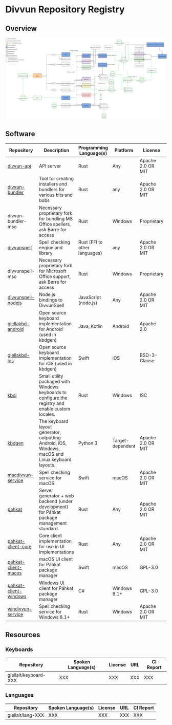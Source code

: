 # Divvun Repository Registry

## Overview

[![Overview](overview.svg)](https://raw.githack.com/divvun/registry/master/overview.svg)

## Software

| Repository | Description | Programming Language(s) | Platform | License | &nbsp;CI&nbsp;Report&nbsp; |
| ---------- | ----------- | ----------------------- | -------- | ------- | --------- |
| [divvun-api](https://github.com/divvun/divvun-api) | API server | Rust | Any | Apache 2.0 OR MIT | |
| [divvun-bundler](https://github.com/divvun/divvun-bundler) | Tool for creating installers and bundlers for various bits and bobs | Rust | any | Apache 2.0 OR MIT | |
| divvun-bundler-mso | Necessary proprietary fork for bundling MS Office spellers, ask Børre for access | Rust | Windows | Proprietary |
| [divvunspell](https://github.com/divvun/divvunspell) | Spell checking engine and library | Rust (FFI to other languages) | any | Apache 2.0 OR MIT | [![Build Status](https://travis-ci.org/divvun/divvunspell.svg?branch=master)](https://travis-ci.org/divvun/divvunspell) |
| divvunspell-mso | Necessary proprietary fork for Microsoft Office support, ask Børre for access | Rust | Windows | Proprietary | |
| [divvunspell-nodejs](https://github.com/divvun/divvunspell-nodejs) | Node.js bindings to DivvunSpell | JavaScript (node.js) | Any | Apache 2.0 OR MIT | |
| [giellakbd-android](https://github.com/divvun/divvunkbd-android) | Open source keyboard implementation for Android (used in kbdgen) | Java, Kotlin | Android | Apache 2.0 | |
| [giellakbd-ios](https://github.com/divvun/divvunkbd-ios) | Open source keyboard implementation for iOS (used in kbdgen) | Swift | iOS | BSD-3-Clause | |
| [kbdi](https://github.com/divvun/kbdi) | Small utility packaged with Windows keyboards to configure the registry and enable custom locales. | Rust | Windows | ISC | |
| [kbdgen](https://github.com/divvun/kbdgen) | The keyboard layout generator, outputting Android, iOS, Windows, macOS and Linux keyboard layouts. | Python 3 | Target-dependent  | Apache 2.0 OR MIT | |
| [macdivvun-service](https://github.com/divvun/macdivvun-service) | Spell checking service for macOS | Swift | macOS | Apache 2.0 OR MIT | [![Build Status](https://dev.azure.com/divvun/divvun-service/_apis/build/status/divvun.macdivvun-service?branchName=master)](https://dev.azure.com/divvun/divvun-service/_build/latest?definitionId=4&branchName=master) |
| [pahkat](https://github.com/divvun/pahkat) | Server generator + web backend (under development) for Páhkat package management standard. | Rust | Any | Apache 2.0 OR MIT | |
| [pahkat-client-core](https://github.com/divvun/pahkat-client-core) | Core client implementation, for use in UI implementations | Rust | Any | Apache 2.0 OR MIT | |
| [pahkat-client-macos](https://github.com/divvun/pahkat-client-macos) | macOS UI client for Páhkat package manager | Swift | macOS | GPL-3.0 | |
| [pahkat-client-windows](https://github.com/divvun/pahkat-client-windows) | Windows UI client for Páhkat package manager | C# | Windows 8.1+ | GPL-3.0 | |
| [windivvun-service](https://github.com/divvun/windivvun-service) | Spell checking service for Windows 8.1+ | Rust | Windows | Apache 2.0 OR MIT | |

## Resources

### Keyboards

| Repository | Spoken Language(s) | License | URL | CI Report |
| ---------- | ------------------ | ------- | --- | --------- |
| giellalt/keyboard-XXX | XXX | XXX | XXX | XXX |

### Languages

| Repository | Spoken Language(s) | License | URL | CI Report |
| ---------- | ------------------ | ------- | --- | --------- |
| giellalt/lang-XXX | XXX | XXX | XXX | XXX |